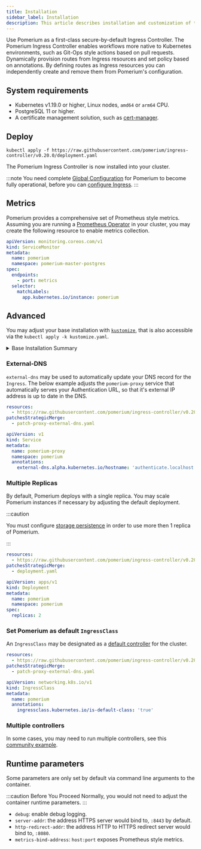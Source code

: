 ```yaml
---
title: Installation
sidebar_label: Installation
description: This article describes installation and customization of the Ingress Controller deployment.
---
```


Use Pomerium as a first-class secure-by-default Ingress Controller. The Pomerium Ingress Controller enables workflows more native to Kubernetes environments, such as Git-Ops style actions based on pull requests. Dynamically provision routes from Ingress resources and set policy based on annotations. By defining routes as Ingress resources you can independently create and remove them from Pomerium's configuration.

## System requirements

- Kubernetes v1.19.0 or higher, Linux nodes, `amd64` or `arm64` CPU.
- PostgreSQL 11 or higher.
- A certificate management solution, such as [cert-manager](https://cert-manager.io/).

## Deploy

```console
kubectl apply -f https://raw.githubusercontent.com/pomerium/ingress-controller/v0.20.0/deployment.yaml
```

The Pomerium Ingress Controller is now installed into your cluster.

:::note You need complete [Global Configuration](./configure) for Pomerium to become fully operational, before you can [configure Ingress](./ingress). :::

## Metrics

Pomerium provides a comprehensive set of Prometheus style metrics. Assuming you are running a [Prometheus Operator](https://github.com/prometheus-operator/prometheus-operator) in your cluster, you may create the following resource to enable metrics collection.

```yaml
apiVersion: monitoring.coreos.com/v1
kind: ServiceMonitor
metadata:
  name: pomerium
  namespace: pomerium-master-postgres
spec:
  endpoints:
    - port: metrics
  selector:
    matchLabels:
      app.kubernetes.io/instance: pomerium
```

## Advanced

You may adjust your base installation with [`kustomize`](https://kustomize.io/), that is also accessible via the `kubectl apply -k kustomize.yaml`.

<details>
<summary>Base Installation Summary</summary>

The following resources are created:

1. `pomerium` namespace.
2. `pomerium` deployment.
3. `pomerium-proxy` `Service` of type `LoadBalancer`, provisioning an external IP address, that listens on `:80` and `:443` ports. All HTTP requests are upgraded to HTTP requests.
4. `pomerium-metrics` `Service` of type `ClusterIP`, accessible from within the cluster, exposing `/metrics` Prometheus-style metrics endpoint.
5. `pomerium-gen-secrets` one-time `Job` that generates an initial set of boostrap secrets, and stores them into the `bootstrap` `Secret`.
6. [Pomerium CRD](/docs/internals/glossary) definitions.
7. RBAC rules.

The default manifest may be rebuilt by running the below command in the [`pomerium/ingress-controller`](https://github.com/pomerium/ingress-controller/tree/main/config) repo.

```console
kustomize build config/default
```

</details>

### External-DNS

`external-dns` may be used to automatically update your DNS record for the `Ingress`. The below example adjusts the `pomerium-proxy` service that automatically serves your Authentication URL, so that it's external IP address is up to date in the DNS.

```yaml title="kustomization.yaml"
resources:
  - https://raw.githubusercontent.com/pomerium/ingress-controller/v0.20.0/deployment.yaml
patchesStrategicMerge:
  - patch-proxy-external-dns.yaml
```

```yaml title="patch-proxy-external-dns.yaml"
apiVersion: v1
kind: Service
metadata:
  name: pomerium-proxy
  namespace: pomerium
  annotations:
    external-dns.alpha.kubernetes.io/hostname: 'authenticate.localhost.pomerium.io'
```

### Multiple Replicas

By default, Pomerium deploys with a single replica. You may scale Pomerium instances if necessary by adjusting the default deployment.

:::caution

You must configure [storage persistence](/docs/deploying/k8s/reference#storage) in order to use more then 1 replica of Pomerium.

:::

```yaml title="kustomization.yaml"
resources:
  - https://raw.githubusercontent.com/pomerium/ingress-controller/v0.20.0/deployment.yaml
patchesStrategicMerge:
  - deployment.yaml
```

```yaml title="deployment.yaml"
apiVersion: apps/v1
kind: Deployment
metadata:
  name: pomerium
  namespace: pomerium
spec:
  replicas: 2
```

### Set Pomerium as default `IngressClass`

An `IngressClass` may be designated as a [default controller](https://kubernetes.io/docs/concepts/services-networking/ingress/#default-ingress-class) for the cluster.

```yaml title="kustomization.yaml"
resources:
  - https://raw.githubusercontent.com/pomerium/ingress-controller/v0.20.0/deployment.yaml
patchesStrategicMerge:
  - patch-proxy-external-dns.yaml
```

```yaml title="patch-ingress-class.yaml"
apiVersion: networking.k8s.io/v1
kind: IngressClass
metadata:
  name: pomerium
  annotations:
    ingressclass.kubernetes.io/is-default-class: 'true'
```

### Multiple controllers

In some cases, you may need to run multiple controllers, see this [community example](https://discuss.pomerium.com/t/kubernetes-ingress-multiple-idp/155/3).

## Runtime parameters

Some parameters are only set by default via command line arguments to the container.

:::caution Before You Proceed Normally, you would not need to adjust the container runtime parameters. :::

- `debug`: enable debug logging.
- `server-addr`: the address HTTPS server would bind to, `:8443` by default.
- `http-redirect-addr`: the address HTTP to HTTPS redirect server would bind to, `:8080`.
- `metrics-bind-address`: `host:port` exposes Prometheus style metrics.
